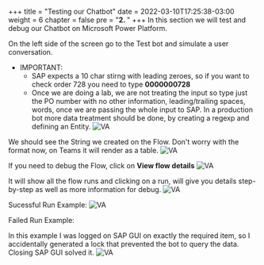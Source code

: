 +++
title = "Testing our Chatbot"
date = 2022-03-10T17:25:38-03:00
weight = 6
chapter = false
pre = "<b>2. </b>"
+++
In this section we will test and debug our Chatbot on Microsoft Power Platform. 

On the left side of the screen go to the Test bot and simulate a user conversation. 
- IMPORTANT: 
    - SAP expects a 10 char stirng with leading zeroes, so if you want to check order 728 you need to type **0000000728** 
    - Once we are doing a lab, we are not treating the input so type just the PO number with no other information, leading/trailing spaces, words, once we are passing the whole input to SAP. In a production bot more data treatment should be done, by creating a regexp and defining an Entity. 
![VA](/images/va17.png?height=450px) 

We should see the String we created on the Flow. Don't worry with the format now, on Teams it will render as a table. 
![VA](/images/va18.png?height=450px) 

If you need to debug the Flow, click on **View flow details** 
![VA](/images/dva01.png?height=450px) 

It will show all the flow runs and clicking on a run, will give you details step-by-step as well as more information for debug. 
![VA](/images/dva02.png?height=450px) 

Sucessful Run Example: 
![VA](/images/dva04.png?height=400px) 

Failed Run Example:

In this example I was logged on SAP GUI on exactly the required item, so I accidentally generated a lock that prevented the bot to query the data. Closing SAP GUI solved it. 
![VA](/images/dva03.png?height=400px) 




